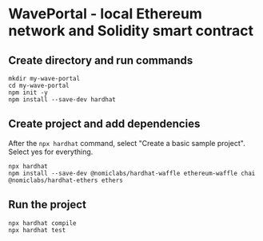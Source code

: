 # WavePortal - local Ethereum network and Solidity smart contract

## Create directory and run commands

```
mkdir my-wave-portal
cd my-wave-portal
npm init -y
npm install --save-dev hardhat
```

## Create project and add dependencies 

After the `npx hardhat` command, select "Create a basic sample project". 
Select yes for everything. 

```
npx hardhat
npm install --save-dev @nomiclabs/hardhat-waffle ethereum-waffle chai @nomiclabs/hardhat-ethers ethers
```

## Run the project

```
npx hardhat compile
npx hardhat test
```
